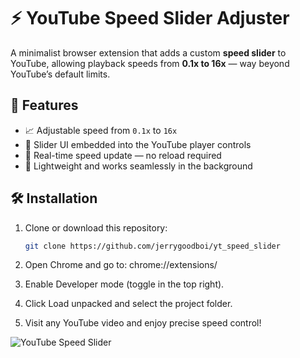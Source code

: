 # ⚡ YouTube Speed Slider Adjuster

A minimalist browser extension that adds a custom **speed slider** to YouTube, allowing playback speeds from **0.1x to 16x** — way beyond YouTube’s default limits.

## 🎯 Features

- 📈 Adjustable speed from `0.1x` to `16x`  
- 🧭 Slider UI embedded into the YouTube player controls  
- 🔄 Real-time speed update — no reload required  
- 🧩 Lightweight and works seamlessly in the background  

## 🛠️ Installation

1. Clone or download this repository:
   ```bash
   git clone https://github.com/jerrygoodboi/yt_speed_slider
2. Open Chrome and go to: chrome://extensions/

3. Enable Developer mode (toggle in the top right).

4. Click Load unpacked and select the project folder.

5. Visit any YouTube video and enjoy precise speed control!

![YouTube Speed Slider](stuff.png)
